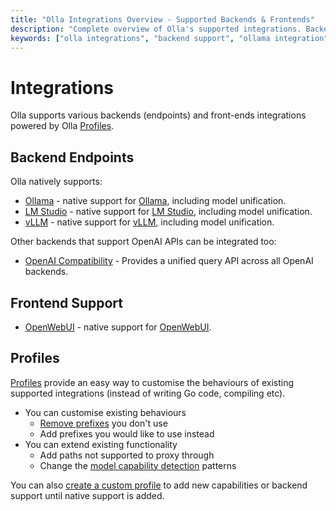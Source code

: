 ```yaml
---
title: "Olla Integrations Overview - Supported Backends & Frontends"
description: "Complete overview of Olla's supported integrations. Backend support for Ollama, LM Studio, vLLM, OpenAI compatibility, and frontend integration with OpenWebUI."
keywords: ["olla integrations", "backend support", "ollama integration", "lm studio", "vllm", "openai compatibility", "openwebui"]
---
```


# Integrations

Olla supports various backends (endpoints) and front-ends integrations powered by Olla [Profiles](../concepts/profile-system.md).

## Backend Endpoints

Olla natively supports:

* [Ollama](./backend/ollama.md) - native support for [Ollama](https://github.com/ollama/ollama), including model unification.
* [LM Studio](./backend/lmstudio.md) - native support for [LM Studio](https://lmstudio.ai/), including model unification.
* [vLLM](./backend/vllm.md) - native support for [vLLM](https://github.com/vllm-project/vllm), including model unification.

Other backends that support OpenAI APIs can be integrated too:

* [OpenAI Compatibility](https://platform.openai.com/docs/overview) - Provides a unified query API across all OpenAI backends.

## Frontend Support

* [OpenWebUI](./frontend/openwebui.md) - native support for [OpenWebUI](https://github.com/open-webui/open-webui).

## Profiles

[Profiles](../concepts/profile-system.md) provide an easy way to customise the behaviours of existing supported integrations (instead of writing Go code, compiling etc).

* You can customise existing behaviours
    * [Remove prefixes](../concepts/profile-system.md#routing-prefixes) you don't use
    * Add prefixes you would like to use instead    
* You can extend existing functionality
    * Add paths not supported to proxy through
    * Change the [model capability detection](../concepts/profile-system.md#capability-detection) patterns

You can also [create a custom profile](../concepts/profile-system.md#creating-custom-profiles) to add new capabilities or backend support until native support is added.